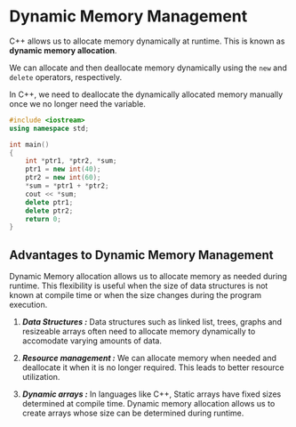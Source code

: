 # Dynamic Memory Management

C++ allows us to allocate memory dynamically at runtime. This is known as **dynamic memory allocation**.

We can allocate and then deallocate memory dynamically using the `new` and `delete` operators, respectively.

In C++, we need to deallocate the dynamically allocated memory manually once we no longer need the variable.



```cpp
#include <iostream>
using namespace std;

int main()
{
    int *ptr1, *ptr2, *sum;
    ptr1 = new int(40);
    ptr2 = new int(60);
    *sum = *ptr1 + *ptr2;
    cout << *sum;
    delete ptr1;
    delete ptr2;  
    return 0;
}
```

## Advantages to Dynamic Memory Management
 Dynamic Memory allocation allows us to allocate memory as needed during runtime. This flexibility is useful when the size of data structures is not known at compile time or when the size changes during the program execution.

1. ***Data Structures :*** Data structures such as linked list, trees, graphs and resizeable arrays often need to allocate memory dynamically to accomodate varying amounts of data.

2. ***Resource management :***  We can allocate memory when needed and deallocate it when it is no longer required. This leads to better resource utilization. 

3. ***Dynamic arrays :*** In languages like C++, Static arrays have fixed sizes determined at compile time. Dynamic memory allocation allows us to create arrays whose size can be determined during runtime.